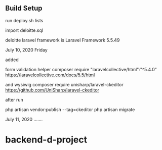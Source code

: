 ## Build Setup

run deploy.sh lists

import deloitte.sql

deloitte laravel framework is Laravel Framework 5.5.49



July 10, 2020  Friday

added 

form validation helper 
composer require "laravelcollective/html":"^5.4.0"
https://laravelcollective.com/docs/5.5/html

and wysiwig 
composer require unisharp/laravel-ckeditor
https://github.com/UniSharp/laravel-ckeditor


after run

php artisan vendor:publish --tag=ckeditor
php artisan migrate

July 11, 2020 
.......

# backend-d-project
